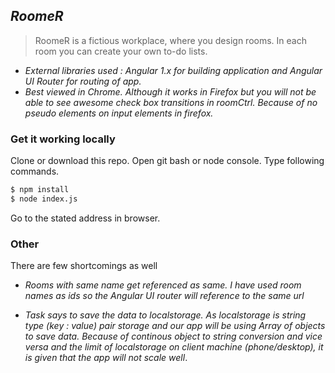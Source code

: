 ## *RoomeR* 
> RoomeR is a fictious workplace, where you design rooms.
> In each room you can create your own to-do lists.

- *External libraries used : Angular 1.x for building application and Angular UI Router for routing of app.*
- *Best viewed in Chrome. Although it works in Firefox but you will not be able to see awesome check box transitions in roomCtrl. Because of no pseudo elements on input elements in firefox.*

### Get it working locally
Clone or download this repo. Open git bash or node console. Type following commands.
```sh
$ npm install
$ node index.js
```
Go to the stated address in browser.

### Other
There are few shortcomings as well

- *Rooms with same name get referenced as same. I have used room names as ids so the Angular UI router will reference to the same url*

- *Task says to save the data to localstorage. As localstorage is string type (key : value) pair storage and our app will be using Array of objects to save data. 
	Because of continous object to string conversion and vice versa and the limit of localstorage on client machine (phone/desktop), it is given that the app will not scale well*.
